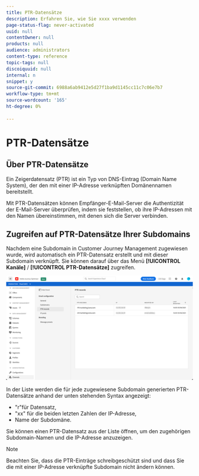 ```yaml
---
title: PTR-Datensätze
description: Erfahren Sie, wie Sie xxxx verwenden
page-status-flag: never-activated
uuid: null
contentOwner: null
products: null
audience: administrators
content-type: reference
topic-tags: null
discoiquuid: null
internal: n
snippet: y
source-git-commit: 6988a6ab9412e5d27f1ba9d1145cc11c7c06e7b7
workflow-type: tm+mt
source-wordcount: '165'
ht-degree: 0%

---
```



# PTR-Datensätze

## Über PTR-Datensätze

Ein Zeigerdatensatz (PTR) ist ein Typ von DNS-Eintrag (Domain Name System), der den mit einer IP-Adresse verknüpften Domänennamen bereitstellt.

Mit PTR-Datensätzen können Empfänger-E-Mail-Server die Authentizität der E-Mail-Server überprüfen, indem sie feststellen, ob ihre IP-Adressen mit den Namen übereinstimmen, mit denen sich die Server verbinden.

## Zugreifen auf PTR-Datensätze Ihrer Subdomains

Nachdem eine Subdomain in Customer Journey Management zugewiesen wurde, wird automatisch ein PTR-Datensatz erstellt und mit dieser Subdomain verknüpft. Sie können darauf über das Menü **[!UICONTROL Kanäle]** / **[!UICONTROL PTR-Datensätze]** zugreifen.

![](../assets/ptr-records.png)

In der Liste werden die für jede zugewiesene Subdomain generierten PTR-Datensätze anhand der unten stehenden Syntax angezeigt:

* &quot;r&quot;für Datensatz,
* &quot;xx&quot; für die beiden letzten Zahlen der IP-Adresse,
* Name der Subdomäne.

Sie können einen PTR-Datensatz aus der Liste öffnen, um den zugehörigen Subdomain-Namen und die IP-Adresse anzuzeigen.

>[!NOTE]
>
>Beachten Sie, dass die PTR-Einträge schreibgeschützt sind und dass Sie die mit einer IP-Adresse verknüpfte Subdomain nicht ändern können.
